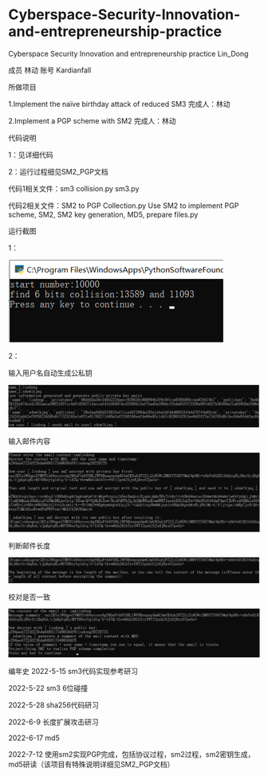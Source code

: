 # Cyberspace-Security-Innovation-and-entrepreneurship-practice
Cyberspace Security Innovation and entrepreneurship practice
Lin_Dong 

成员 林动 账号 Kardianfall

所做项目

1.Implement the naïve birthday attack of reduced SM3 完成人：林动

2.Implement a PGP scheme with SM2 完成人：林动

代码说明

1：见详细代码

2：运行过程细见SM2_PGP文档

代码1相关文件：sm3 collision.py     sm3.py

代码2相关文件：SM2 to PGP Collection.py      Use SM2 to implement PGP scheme, SM2, SM2 key generation, MD5, prepare files.py

运行截图

1：

![image](https://github.com/Kardianfall/Cyberspace-Security-Innovation-and-entrepreneurship-practice/blob/main/KJ7CSKC266T7ANXE4A2%60%24%5B8.png)

2：

输入用户名自动生成公私钥

![image](https://github.com/Kardianfall/Cyberspace-Security-Innovation-and-entrepreneurship-practice/blob/main/1.png)

输入邮件内容

![image](https://github.com/Kardianfall/Cyberspace-Security-Innovation-and-entrepreneurship-practice/blob/main/2.png)

判断邮件长度

![image](https://github.com/Kardianfall/Cyberspace-Security-Innovation-and-entrepreneurship-practice/blob/main/3.png)

校对是否一致

![image](https://github.com/Kardianfall/Cyberspace-Security-Innovation-and-entrepreneurship-practice/blob/main/4.png)


编年史
2022-5-15 sm3代码实现参考研习

2022-5-22 sm3 6位碰撞

2022-5-28 sha256代码研习

2022-6-9 长度扩展攻击研习

2022-6-17 md5

2022-7-12 使用sm2实现PGP完成，包括协议过程，sm2过程，sm2密钥生成，md5研读（该项目有特殊说明详细见SM2_PGP文档）
